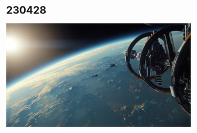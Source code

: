 # 230428
![](https://github.com/zwl0627/230428/blob/main/images/aa2ab00b8dc2fdfe8186866480bc0c1179129e44.jpg)
